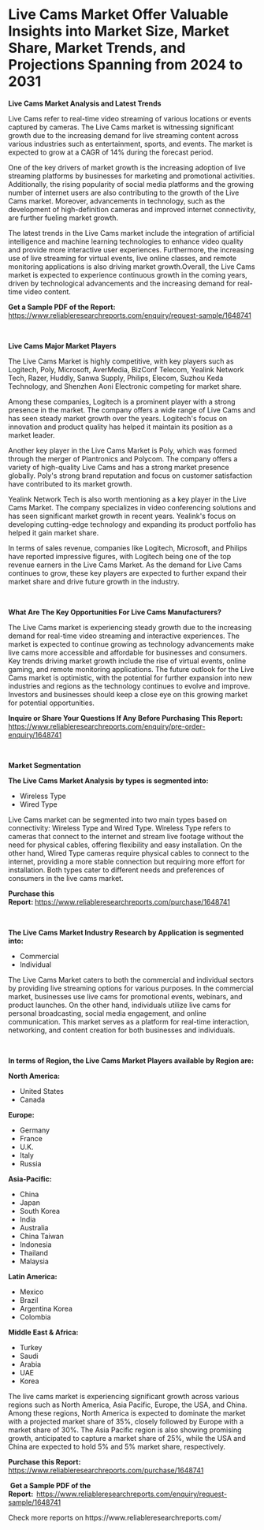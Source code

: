 <p><h1>Live Cams Market Offer Valuable Insights into Market Size, Market Share, Market Trends, and Projections Spanning from 2024 to 2031</h1></p><p><strong>Live Cams Market Analysis and Latest Trends</strong></p>
<p><p>Live Cams refer to real-time video streaming of various locations or events captured by cameras. The Live Cams market is witnessing significant growth due to the increasing demand for live streaming content across various industries such as entertainment, sports, and events. The market is expected to grow at a CAGR of 14% during the forecast period.</p><p>One of the key drivers of market growth is the increasing adoption of live streaming platforms by businesses for marketing and promotional activities. Additionally, the rising popularity of social media platforms and the growing number of internet users are also contributing to the growth of the Live Cams market. Moreover, advancements in technology, such as the development of high-definition cameras and improved internet connectivity, are further fueling market growth.</p><p>The latest trends in the Live Cams market include the integration of artificial intelligence and machine learning technologies to enhance video quality and provide more interactive user experiences. Furthermore, the increasing use of live streaming for virtual events, live online classes, and remote monitoring applications is also driving market growth.Overall, the Live Cams market is expected to experience continuous growth in the coming years, driven by technological advancements and the increasing demand for real-time video content.</p></p>
<p><strong>Get a Sample PDF of the Report:&nbsp;</strong> <a href="https://www.reliableresearchreports.com/enquiry/request-sample/1648741">https://www.reliableresearchreports.com/enquiry/request-sample/1648741</a></p>
<p>&nbsp;</p>
<p><strong>Live Cams Major Market Players</strong></p>
<p><p>The Live Cams Market is highly competitive, with key players such as Logitech, Poly, Microsoft, AverMedia, BizConf Telecom, Yealink Network Tech, Razer, Huddly, Sanwa Supply, Philips, Elecom, Suzhou Keda Technology, and Shenzhen Aoni Electronic competing for market share.</p><p>Among these companies, Logitech is a prominent player with a strong presence in the market. The company offers a wide range of Live Cams and has seen steady market growth over the years. Logitech's focus on innovation and product quality has helped it maintain its position as a market leader.</p><p>Another key player in the Live Cams Market is Poly, which was formed through the merger of Plantronics and Polycom. The company offers a variety of high-quality Live Cams and has a strong market presence globally. Poly's strong brand reputation and focus on customer satisfaction have contributed to its market growth.</p><p>Yealink Network Tech is also worth mentioning as a key player in the Live Cams Market. The company specializes in video conferencing solutions and has seen significant market growth in recent years. Yealink's focus on developing cutting-edge technology and expanding its product portfolio has helped it gain market share.</p><p>In terms of sales revenue, companies like Logitech, Microsoft, and Philips have reported impressive figures, with Logitech being one of the top revenue earners in the Live Cams Market. As the demand for Live Cams continues to grow, these key players are expected to further expand their market share and drive future growth in the industry.</p></p>
<p>&nbsp;</p>
<p><strong>What Are The Key Opportunities For Live Cams Manufacturers?</strong></p>
<p><p>The Live Cams market is experiencing steady growth due to the increasing demand for real-time video streaming and interactive experiences. The market is expected to continue growing as technology advancements make live cams more accessible and affordable for businesses and consumers. Key trends driving market growth include the rise of virtual events, online gaming, and remote monitoring applications. The future outlook for the Live Cams market is optimistic, with the potential for further expansion into new industries and regions as the technology continues to evolve and improve. Investors and businesses should keep a close eye on this growing market for potential opportunities.</p></p>
<p><strong>Inquire or Share Your Questions If Any Before Purchasing This Report:</strong> <a href="https://www.reliableresearchreports.com/enquiry/pre-order-enquiry/1648741">https://www.reliableresearchreports.com/enquiry/pre-order-enquiry/1648741</a></p>
<p>&nbsp;</p>
<p><strong>Market Segmentation</strong></p>
<p><strong>The Live Cams Market Analysis by types is segmented into:</strong></p>
<p><ul><li>Wireless Type</li><li>Wired Type</li></ul></p>
<p><p>Live Cams market can be segmented into two main types based on connectivity: Wireless Type and Wired Type. Wireless Type refers to cameras that connect to the internet and stream live footage without the need for physical cables, offering flexibility and easy installation. On the other hand, Wired Type cameras require physical cables to connect to the internet, providing a more stable connection but requiring more effort for installation. Both types cater to different needs and preferences of consumers in the live cams market.</p></p>
<p><strong>Purchase this Report:&nbsp;</strong><a href="https://www.reliableresearchreports.com/purchase/1648741">https://www.reliableresearchreports.com/purchase/1648741</a></p>
<p>&nbsp;</p>
<p><strong>The Live Cams Market Industry Research by Application is segmented into:</strong></p>
<p><ul><li>Commercial</li><li>Individual</li></ul></p>
<p><p>The Live Cams Market caters to both the commercial and individual sectors by providing live streaming options for various purposes. In the commercial market, businesses use live cams for promotional events, webinars, and product launches. On the other hand, individuals utilize live cams for personal broadcasting, social media engagement, and online communication. This market serves as a platform for real-time interaction, networking, and content creation for both businesses and individuals.</p></p>
<p>&nbsp;</p>
<p><strong>In terms of Region, the Live Cams Market Players available by Region are:</strong></p>
<p>
    <p> <strong> North America: </strong>
        <ul>
            <li>United States</li>
            <li>Canada</li>
        </ul>
        </p> 
    <p> <strong> Europe: </strong>
        <ul>
            <li>Germany</li>
            <li>France</li>
            <li>U.K.</li>
            <li>Italy</li>
            <li>Russia</li>
        </ul>
        </p> 
    <p> <strong> Asia-Pacific: </strong>
        <ul>
            <li>China</li>
            <li>Japan</li>
            <li>South Korea</li>
            <li>India</li>
            <li>Australia</li>
            <li>China Taiwan</li>
            <li>Indonesia</li>
            <li>Thailand</li>
            <li>Malaysia</li>
        </ul>
        </p> 
    <p> <strong> Latin America: </strong>
        <ul>
            <li>Mexico</li>
            <li>Brazil</li>
            <li>Argentina Korea</li>
            <li>Colombia</li>
        </ul>
        </p> 
    <p> <strong> Middle East & Africa: </strong>
        <ul>
            <li>Turkey</li>
            <li>Saudi</li>
            <li>Arabia</li>
            <li>UAE</li>
            <li>Korea</li>
        </ul>
    </p>
    </p>
<p><p>The live cams market is experiencing significant growth across various regions such as North America, Asia Pacific, Europe, the USA, and China. Among these regions, North America is expected to dominate the market with a projected market share of 35%, closely followed by Europe with a market share of 30%. The Asia Pacific region is also showing promising growth, anticipated to capture a market share of 25%, while the USA and China are expected to hold 5% and 5% market share, respectively.</p></p>
<p><strong>Purchase this Report: </strong><a href="https://www.reliableresearchreports.com/purchase/1648741">https://www.reliableresearchreports.com/purchase/1648741</a></p>
<p>&nbsp;<strong>Get a Sample PDF of the Report:&nbsp;&nbsp;</strong><a href="https://www.reliableresearchreports.com/enquiry/request-sample/1648741">https://www.reliableresearchreports.com/enquiry/request-sample/1648741</a></p>
<p><strong></strong></p>
<p>Check more reports on https://www.reliableresearchreports.com/</p>